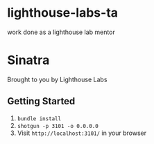 # lighthouse-labs-ta
work done as a lighthouse lab mentor

Sinatra
=============

Brought to you by Lighthouse Labs

## Getting Started

1. `bundle install`
2. `shotgun -p 3101 -o 0.0.0.0`
3. Visit `http://localhost:3101/` in your browser
